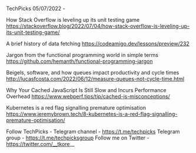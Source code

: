 TechPicks 05/07/2022 -

How Stack Overflow is leveling up its unit testing game
https://stackoverflow.blog/2022/07/04/how-stack-overflow-is-leveling-up-its-unit-testing-game/

A brief history of data fetching
https://codeamigo.dev/lessons/preview/232

Jargon from the functional programming world in simple terms
https://github.com/hemanth/functional-programming-jargon

Beigels, software, and how queues impact productivity and cycle times
http://lucasfcosta.com/2022/06/12/measure-queues-not-cycle-time.html

Why Your Cached JavaScript Is Still Slow and Incurs Performance Overhead
https://www.webperf.tips/tip/cached-js-misconceptions/

Kubernetes is a red flag signalling premature optimisation
https://www.jeremybrown.tech/8-kubernetes-is-a-red-flag-signalling-premature-optimisation/

Follow TechPicks -
Telegram channel - https://t.me/techpicks
Telegram group - https://t.me/techpicksgroup
Follow me on Twitter - https://twitter.com/__tkore__